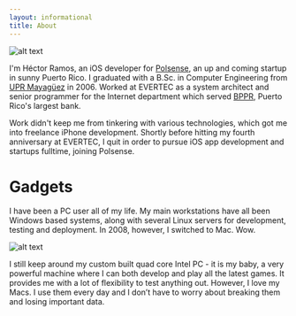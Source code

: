 ```yaml
---
layout: informational
title: About
---
```


![alt text](http://c185824.r24.cf1.rackcdn.com/5492_563216064549_121800083_33763858_1821907_n.jpg "Héctor")

I'm Héctor Ramos, an iOS developer for [Polsense](http://polsense.com), an up and coming startup in sunny Puerto Rico. I graduated with a B.Sc. in Computer Engineering from [UPR Mayagüez](http://www.uprm.edu) in 2006. Worked at EVERTEC as a system architect and senior programmer for the Internet department which served [BPPR](http://www.bppr.com), Puerto Rico's largest bank.

Work didn't keep me from tinkering with various technologies, which got me into freelance iPhone development. Shortly before hitting my fourth anniversary at EVERTEC, I quit in order to pursue iOS app development and startups fulltime, joining Polsense.


# Gadgets #

I have been a PC user all of my life. My main workstations have all been Windows based systems, along with several Linux servers for development, testing and deployment. In 2008, however, I switched to Mac. Wow.

![alt text](http://farm4.static.flickr.com/3652/3357977459_6a4286727a.jpg "Desktop")

I still keep around my custom built quad core Intel PC - it is my baby, a very powerful machine where I can both develop and play all the latest games. It provides me with a lot of flexibility to test anything out. However, I love my Macs. I use them every day and I don’t have to worry about breaking them and losing important data. 
